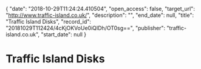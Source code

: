 {
  "date": "2018-10-29T11:24:24.410504", 
  "open_access": false, 
  "target_url": "http://www.traffic-island.co.uk/", 
  "description": "", 
  "end_date": null, 
  "title": "Traffic Island Disks", 
  "record_id": "20181029T112424/4cKjOKVoUe0iQIDh/OT0sg==", 
  "publisher": "traffic-island.co.uk", 
  "start_date": null
}

# Traffic Island Disks

